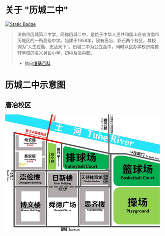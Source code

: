 # 关于 "历城二中"

[![Static Badge](https://img.shields.io/badge/link-611study.icu-%23FF4D5B.svg?style=for-the-badge)](https://611study.icu/)


> 济南市历城第二中学，简称历城二中，是位于中华人民共和国山东省济南市历城区的一所高级中学。始建于1958年，现有唐冶、彩石两个校区。其校训为“人生在勤、志达天下”。历城二中为公立高中，同时以民办学校济南稼轩学校的名义另设小学、初中及高中部。
>
> - 摘自[维基百科](https://zh.wikipedia.org/济南市历城第二中学)

# 历城二中示意图

## 唐冶校区

![历城二中唐冶校区示意图](./assets/map.png)
